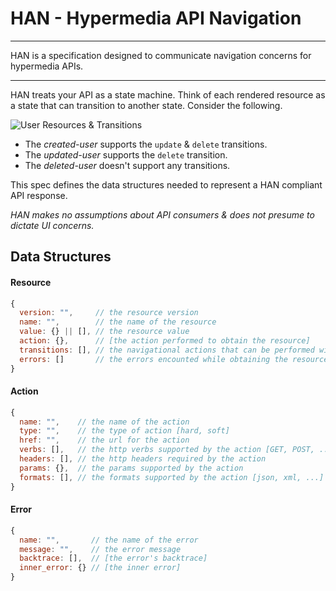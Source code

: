 # HAN - Hypermedia API Navigation

---

HAN is a specification designed to communicate navigation concerns for hypermedia APIs.

---

HAN treats your API as a state machine.
Think of each rendered resource as a state that can transition to another state.
Consider the following.

![User Resources & Transitions](https://raw2.github.com/hopsoft/han/master/user-example.png)

* The *created-user* supports the `update` & `delete` transitions.
* The *updated-user* supports the `delete` transition.
* The *deleted-user* doesn't support any transitions.

This spec defines the data structures needed to represent a HAN compliant API response.

*HAN makes no assumptions about API consumers & does not presume to dictate UI concerns.*

## Data Structures

#### Resource

```javascript
{
  version: "",     // the resource version
  name: "",        // the name of the resource
  value: {} || [], // the resource value
  action: {},      // [the action performed to obtain the resource]
  transitions: [], // the navigational actions that can be performed with the resource
  errors: []       // the errors encounted while obtaining the resource
}
```

#### Action

```javascript
{
  name: "",    // the name of the action
  type: "",    // the type of action [hard, soft]
  href: "",    // the url for the action
  verbs: [],   // the http verbs supported by the action [GET, POST, ...]
  headers: [], // the http headers required by the action
  params: {},  // the params supported by the action
  formats: [], // the formats supported by the action [json, xml, ...]
}
```

#### Error

```javascript
{
  name: "",       // the name of the error
  message: "",    // the error message
  backtrace: [],  // [the error's backtrace]
  inner_error: {} // [the inner error]
}
```
